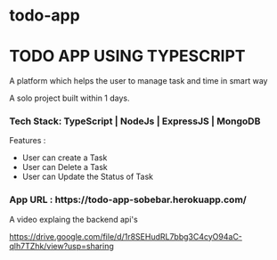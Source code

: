# todo-app

<h1>TODO APP USING TYPESCRIPT</h1>

A platform which helps the user to manage task and time in smart way

A solo project built within 1 days.

<h3>Tech Stack: TypeScript | NodeJs | ExpressJS | MongoDB </h3>

Features : 
<ul>
<li>User can create a Task</li>
<li>User can Delete a Task</li>
<li>User can Update the Status of Task</li>
</ul>
 
 
 <h3>App URL : https://todo-app-sobebar.herokuapp.com/</h3>

</ul>

A video explaing the backend api's

https://drive.google.com/file/d/1r8SEHudRL7bbg3C4cyO94aC-qlh7TZhk/view?usp=sharing
